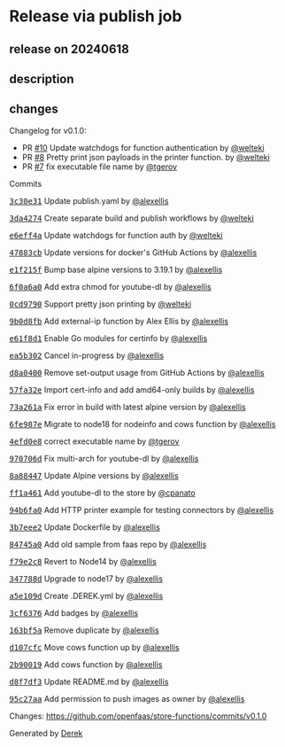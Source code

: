 # Release via publish job

## release on 20240618
## description
## changes
Changelog for v0.1.0:

* PR <a class="issue-link js-issue-link" data-error-text="Failed to load title" data-id="2359813634" data-permission-text="Title is private" data-url="https://github.com/openfaas/store-functions/issues/10" data-hovercard-type="pull_request" data-hovercard-url="/openfaas/store-functions/pull/10/hovercard" href="https://github.com/openfaas/store-functions/pull/10">#10</a> Update watchdogs for function authentication by <a class="user-mention notranslate" data-hovercard-type="user" data-hovercard-url="/users/welteki/hovercard" data-octo-click="hovercard-link-click" data-octo-dimensions="link_type:self" href="https://github.com/welteki">@welteki</a>
* PR <a class="issue-link js-issue-link" data-error-text="Failed to load title" data-id="2044108601" data-permission-text="Title is private" data-url="https://github.com/openfaas/store-functions/issues/8" data-hovercard-type="pull_request" data-hovercard-url="/openfaas/store-functions/pull/8/hovercard" href="https://github.com/openfaas/store-functions/pull/8">#8</a> Pretty print json payloads in the printer function. by <a class="user-mention notranslate" data-hovercard-type="user" data-hovercard-url="/users/welteki/hovercard" data-octo-click="hovercard-link-click" data-octo-dimensions="link_type:self" href="https://github.com/welteki">@welteki</a>
* PR <a class="issue-link js-issue-link" data-error-text="Failed to load title" data-id="1755609519" data-permission-text="Title is private" data-url="https://github.com/openfaas/store-functions/issues/7" data-hovercard-type="pull_request" data-hovercard-url="/openfaas/store-functions/pull/7/hovercard" href="https://github.com/openfaas/store-functions/pull/7">#7</a> fix executable file name by <a class="user-mention notranslate" data-hovercard-type="user" data-hovercard-url="/users/tgerov/hovercard" data-octo-click="hovercard-link-click" data-octo-dimensions="link_type:self" href="https://github.com/tgerov">@tgerov</a>

Commits  

<a class="commit-link" data-hovercard-type="commit" data-hovercard-url="https://github.com/openfaas/store-functions/commit/3c30e3122887718e23da2f3ffe396891be254b02/hovercard" href="https://github.com/openfaas/store-functions/commit/3c30e3122887718e23da2f3ffe396891be254b02"><tt>3c30e31</tt></a> Update publish.yaml by <a class="user-mention notranslate" data-hovercard-type="user" data-hovercard-url="/users/alexellis/hovercard" data-octo-click="hovercard-link-click" data-octo-dimensions="link_type:self" href="https://github.com/alexellis">@alexellis</a>  

<a class="commit-link" data-hovercard-type="commit" data-hovercard-url="https://github.com/openfaas/store-functions/commit/3da4274fe1d2cd078f3e42149242ca80ffcf7703/hovercard" href="https://github.com/openfaas/store-functions/commit/3da4274fe1d2cd078f3e42149242ca80ffcf7703"><tt>3da4274</tt></a> Create separate build and publish workflows by <a class="user-mention notranslate" data-hovercard-type="user" data-hovercard-url="/users/welteki/hovercard" data-octo-click="hovercard-link-click" data-octo-dimensions="link_type:self" href="https://github.com/welteki">@welteki</a>  

<a class="commit-link" data-hovercard-type="commit" data-hovercard-url="https://github.com/openfaas/store-functions/commit/e6eff4a3bdfe41d1b0f216fc04418290e5f9710a/hovercard" href="https://github.com/openfaas/store-functions/commit/e6eff4a3bdfe41d1b0f216fc04418290e5f9710a"><tt>e6eff4a</tt></a> Update watchdogs for function auth by <a class="user-mention notranslate" data-hovercard-type="user" data-hovercard-url="/users/welteki/hovercard" data-octo-click="hovercard-link-click" data-octo-dimensions="link_type:self" href="https://github.com/welteki">@welteki</a>  

<a class="commit-link" data-hovercard-type="commit" data-hovercard-url="https://github.com/openfaas/store-functions/commit/47883cb74a88ffa3eedc203dda203204501c5fd3/hovercard" href="https://github.com/openfaas/store-functions/commit/47883cb74a88ffa3eedc203dda203204501c5fd3"><tt>47883cb</tt></a> Update versions for docker's GitHub Actions by <a class="user-mention notranslate" data-hovercard-type="user" data-hovercard-url="/users/alexellis/hovercard" data-octo-click="hovercard-link-click" data-octo-dimensions="link_type:self" href="https://github.com/alexellis">@alexellis</a>  

<a class="commit-link" data-hovercard-type="commit" data-hovercard-url="https://github.com/openfaas/store-functions/commit/e1f215f2f1a91b6af769fbc0b59ba943e06331b7/hovercard" href="https://github.com/openfaas/store-functions/commit/e1f215f2f1a91b6af769fbc0b59ba943e06331b7"><tt>e1f215f</tt></a> Bump base alpine versions to 3.19.1 by <a class="user-mention notranslate" data-hovercard-type="user" data-hovercard-url="/users/alexellis/hovercard" data-octo-click="hovercard-link-click" data-octo-dimensions="link_type:self" href="https://github.com/alexellis">@alexellis</a>  

<a class="commit-link" data-hovercard-type="commit" data-hovercard-url="https://github.com/openfaas/store-functions/commit/6f0a6a05cb18091c7b94c26f1118df59c18ed9e9/hovercard" href="https://github.com/openfaas/store-functions/commit/6f0a6a05cb18091c7b94c26f1118df59c18ed9e9"><tt>6f0a6a0</tt></a> Add extra chmod for youtube-dl by <a class="user-mention notranslate" data-hovercard-type="user" data-hovercard-url="/users/alexellis/hovercard" data-octo-click="hovercard-link-click" data-octo-dimensions="link_type:self" href="https://github.com/alexellis">@alexellis</a>  

<a class="commit-link" data-hovercard-type="commit" data-hovercard-url="https://github.com/openfaas/store-functions/commit/0cd979030f62bf8ff8ac8635a5ee0eba4f9b1554/hovercard" href="https://github.com/openfaas/store-functions/commit/0cd979030f62bf8ff8ac8635a5ee0eba4f9b1554"><tt>0cd9790</tt></a> Support pretty json printing by <a class="user-mention notranslate" data-hovercard-type="user" data-hovercard-url="/users/welteki/hovercard" data-octo-click="hovercard-link-click" data-octo-dimensions="link_type:self" href="https://github.com/welteki">@welteki</a>  

<a class="commit-link" data-hovercard-type="commit" data-hovercard-url="https://github.com/openfaas/store-functions/commit/9b0d8fb7c6135794079c7b7dfebf25071e5f0c79/hovercard" href="https://github.com/openfaas/store-functions/commit/9b0d8fb7c6135794079c7b7dfebf25071e5f0c79"><tt>9b0d8fb</tt></a> Add external-ip function by Alex Ellis by <a class="user-mention notranslate" data-hovercard-type="user" data-hovercard-url="/users/alexellis/hovercard" data-octo-click="hovercard-link-click" data-octo-dimensions="link_type:self" href="https://github.com/alexellis">@alexellis</a>  

<a class="commit-link" data-hovercard-type="commit" data-hovercard-url="https://github.com/openfaas/store-functions/commit/e61f8d13aa945752b78371c039b170ad612b5420/hovercard" href="https://github.com/openfaas/store-functions/commit/e61f8d13aa945752b78371c039b170ad612b5420"><tt>e61f8d1</tt></a> Enable Go modules for certinfo by <a class="user-mention notranslate" data-hovercard-type="user" data-hovercard-url="/users/alexellis/hovercard" data-octo-click="hovercard-link-click" data-octo-dimensions="link_type:self" href="https://github.com/alexellis">@alexellis</a>  

<a class="commit-link" data-hovercard-type="commit" data-hovercard-url="https://github.com/openfaas/store-functions/commit/ea5b30224c1d737e4aa130ccce9f85118fbfc654/hovercard" href="https://github.com/openfaas/store-functions/commit/ea5b30224c1d737e4aa130ccce9f85118fbfc654"><tt>ea5b302</tt></a> Cancel in-progress by <a class="user-mention notranslate" data-hovercard-type="user" data-hovercard-url="/users/alexellis/hovercard" data-octo-click="hovercard-link-click" data-octo-dimensions="link_type:self" href="https://github.com/alexellis">@alexellis</a>  

<a class="commit-link" data-hovercard-type="commit" data-hovercard-url="https://github.com/openfaas/store-functions/commit/d8a0400d9bda7ba569791f53aab68fb28653daed/hovercard" href="https://github.com/openfaas/store-functions/commit/d8a0400d9bda7ba569791f53aab68fb28653daed"><tt>d8a0400</tt></a> Remove set-output usage from GitHub Actions by <a class="user-mention notranslate" data-hovercard-type="user" data-hovercard-url="/users/alexellis/hovercard" data-octo-click="hovercard-link-click" data-octo-dimensions="link_type:self" href="https://github.com/alexellis">@alexellis</a>  

<a class="commit-link" data-hovercard-type="commit" data-hovercard-url="https://github.com/openfaas/store-functions/commit/57fa32ef72abb125dd4f629ec8131a0af99df1b3/hovercard" href="https://github.com/openfaas/store-functions/commit/57fa32ef72abb125dd4f629ec8131a0af99df1b3"><tt>57fa32e</tt></a> Import cert-info and add amd64-only builds by <a class="user-mention notranslate" data-hovercard-type="user" data-hovercard-url="/users/alexellis/hovercard" data-octo-click="hovercard-link-click" data-octo-dimensions="link_type:self" href="https://github.com/alexellis">@alexellis</a>  

<a class="commit-link" data-hovercard-type="commit" data-hovercard-url="https://github.com/openfaas/store-functions/commit/73a261a22642659c7c9c01c6b23f7c63caa6811c/hovercard" href="https://github.com/openfaas/store-functions/commit/73a261a22642659c7c9c01c6b23f7c63caa6811c"><tt>73a261a</tt></a> Fix error in build with latest alpine version by <a class="user-mention notranslate" data-hovercard-type="user" data-hovercard-url="/users/alexellis/hovercard" data-octo-click="hovercard-link-click" data-octo-dimensions="link_type:self" href="https://github.com/alexellis">@alexellis</a>  

<a class="commit-link" data-hovercard-type="commit" data-hovercard-url="https://github.com/openfaas/store-functions/commit/6fe987ea6017b9fd65ae68e9487384c740c16369/hovercard" href="https://github.com/openfaas/store-functions/commit/6fe987ea6017b9fd65ae68e9487384c740c16369"><tt>6fe987e</tt></a> Migrate to node18 for nodeinfo and cows function by <a class="user-mention notranslate" data-hovercard-type="user" data-hovercard-url="/users/alexellis/hovercard" data-octo-click="hovercard-link-click" data-octo-dimensions="link_type:self" href="https://github.com/alexellis">@alexellis</a>  

<a class="commit-link" data-hovercard-type="commit" data-hovercard-url="https://github.com/openfaas/store-functions/commit/4efd0e87607c1fd3c72bfeb8e0ab19267ff851c5/hovercard" href="https://github.com/openfaas/store-functions/commit/4efd0e87607c1fd3c72bfeb8e0ab19267ff851c5"><tt>4efd0e8</tt></a> correct executable name by <a class="user-mention notranslate" data-hovercard-type="user" data-hovercard-url="/users/tgerov/hovercard" data-octo-click="hovercard-link-click" data-octo-dimensions="link_type:self" href="https://github.com/tgerov">@tgerov</a>  

<a class="commit-link" data-hovercard-type="commit" data-hovercard-url="https://github.com/openfaas/store-functions/commit/970706d5125fe6a0bc50825d15f032c58d7c1ef1/hovercard" href="https://github.com/openfaas/store-functions/commit/970706d5125fe6a0bc50825d15f032c58d7c1ef1"><tt>970706d</tt></a> Fix multi-arch for youtube-dl by <a class="user-mention notranslate" data-hovercard-type="user" data-hovercard-url="/users/alexellis/hovercard" data-octo-click="hovercard-link-click" data-octo-dimensions="link_type:self" href="https://github.com/alexellis">@alexellis</a>  

<a class="commit-link" data-hovercard-type="commit" data-hovercard-url="https://github.com/openfaas/store-functions/commit/8a8844702e21467b41c3e48432a020d16ad732b1/hovercard" href="https://github.com/openfaas/store-functions/commit/8a8844702e21467b41c3e48432a020d16ad732b1"><tt>8a88447</tt></a> Update Alpine versions by <a class="user-mention notranslate" data-hovercard-type="user" data-hovercard-url="/users/alexellis/hovercard" data-octo-click="hovercard-link-click" data-octo-dimensions="link_type:self" href="https://github.com/alexellis">@alexellis</a>  

<a class="commit-link" data-hovercard-type="commit" data-hovercard-url="https://github.com/openfaas/store-functions/commit/ff1a4611c5e90b1deb0aa51eb9abf80bdd1c8b41/hovercard" href="https://github.com/openfaas/store-functions/commit/ff1a4611c5e90b1deb0aa51eb9abf80bdd1c8b41"><tt>ff1a461</tt></a> Add youtube-dl to the store by <a class="user-mention notranslate" data-hovercard-type="user" data-hovercard-url="/users/cpanato/hovercard" data-octo-click="hovercard-link-click" data-octo-dimensions="link_type:self" href="https://github.com/cpanato">@cpanato</a>  

<a class="commit-link" data-hovercard-type="commit" data-hovercard-url="https://github.com/openfaas/store-functions/commit/94b6fa05ac62efa1b8c143d36f73b48a38bec16c/hovercard" href="https://github.com/openfaas/store-functions/commit/94b6fa05ac62efa1b8c143d36f73b48a38bec16c"><tt>94b6fa0</tt></a> Add HTTP printer example for testing connectors by <a class="user-mention notranslate" data-hovercard-type="user" data-hovercard-url="/users/alexellis/hovercard" data-octo-click="hovercard-link-click" data-octo-dimensions="link_type:self" href="https://github.com/alexellis">@alexellis</a>  

<a class="commit-link" data-hovercard-type="commit" data-hovercard-url="https://github.com/openfaas/store-functions/commit/3b7eee20be398ed3307da8a8c79469ed61857f60/hovercard" href="https://github.com/openfaas/store-functions/commit/3b7eee20be398ed3307da8a8c79469ed61857f60"><tt>3b7eee2</tt></a> Update Dockerfile by <a class="user-mention notranslate" data-hovercard-type="user" data-hovercard-url="/users/alexellis/hovercard" data-octo-click="hovercard-link-click" data-octo-dimensions="link_type:self" href="https://github.com/alexellis">@alexellis</a>  

<a class="commit-link" data-hovercard-type="commit" data-hovercard-url="https://github.com/openfaas/store-functions/commit/84745a072b638db7e57cbe50053ae9e235ff3938/hovercard" href="https://github.com/openfaas/store-functions/commit/84745a072b638db7e57cbe50053ae9e235ff3938"><tt>84745a0</tt></a> Add old sample from faas repo by <a class="user-mention notranslate" data-hovercard-type="user" data-hovercard-url="/users/alexellis/hovercard" data-octo-click="hovercard-link-click" data-octo-dimensions="link_type:self" href="https://github.com/alexellis">@alexellis</a>  

<a class="commit-link" data-hovercard-type="commit" data-hovercard-url="https://github.com/openfaas/store-functions/commit/f79e2c86e8d67f747d1e449ba6ca63eb5858e5bb/hovercard" href="https://github.com/openfaas/store-functions/commit/f79e2c86e8d67f747d1e449ba6ca63eb5858e5bb"><tt>f79e2c8</tt></a> Revert to Node14 by <a class="user-mention notranslate" data-hovercard-type="user" data-hovercard-url="/users/alexellis/hovercard" data-octo-click="hovercard-link-click" data-octo-dimensions="link_type:self" href="https://github.com/alexellis">@alexellis</a>  

<a class="commit-link" data-hovercard-type="commit" data-hovercard-url="https://github.com/openfaas/store-functions/commit/347788dfbd0c9e74dd298757b132b00d85db2418/hovercard" href="https://github.com/openfaas/store-functions/commit/347788dfbd0c9e74dd298757b132b00d85db2418"><tt>347788d</tt></a> Upgrade to node17 by <a class="user-mention notranslate" data-hovercard-type="user" data-hovercard-url="/users/alexellis/hovercard" data-octo-click="hovercard-link-click" data-octo-dimensions="link_type:self" href="https://github.com/alexellis">@alexellis</a>  

<a class="commit-link" data-hovercard-type="commit" data-hovercard-url="https://github.com/openfaas/store-functions/commit/a5e109d9d9c17a2e995b68857e22fd0e9969ca30/hovercard" href="https://github.com/openfaas/store-functions/commit/a5e109d9d9c17a2e995b68857e22fd0e9969ca30"><tt>a5e109d</tt></a> Create .DEREK.yml by <a class="user-mention notranslate" data-hovercard-type="user" data-hovercard-url="/users/alexellis/hovercard" data-octo-click="hovercard-link-click" data-octo-dimensions="link_type:self" href="https://github.com/alexellis">@alexellis</a>  

<a class="commit-link" data-hovercard-type="commit" data-hovercard-url="https://github.com/openfaas/store-functions/commit/3cf63762b2632079f86dfae178fc6eaa33d61836/hovercard" href="https://github.com/openfaas/store-functions/commit/3cf63762b2632079f86dfae178fc6eaa33d61836"><tt>3cf6376</tt></a> Add badges by <a class="user-mention notranslate" data-hovercard-type="user" data-hovercard-url="/users/alexellis/hovercard" data-octo-click="hovercard-link-click" data-octo-dimensions="link_type:self" href="https://github.com/alexellis">@alexellis</a>  

<a class="commit-link" data-hovercard-type="commit" data-hovercard-url="https://github.com/openfaas/store-functions/commit/163bf5a31140e1006f12aaa7d79ccfeeacb98e3d/hovercard" href="https://github.com/openfaas/store-functions/commit/163bf5a31140e1006f12aaa7d79ccfeeacb98e3d"><tt>163bf5a</tt></a> Remove duplicate by <a class="user-mention notranslate" data-hovercard-type="user" data-hovercard-url="/users/alexellis/hovercard" data-octo-click="hovercard-link-click" data-octo-dimensions="link_type:self" href="https://github.com/alexellis">@alexellis</a>  

<a class="commit-link" data-hovercard-type="commit" data-hovercard-url="https://github.com/openfaas/store-functions/commit/d107cfc50b7866faaa084caad2eb74f460d62719/hovercard" href="https://github.com/openfaas/store-functions/commit/d107cfc50b7866faaa084caad2eb74f460d62719"><tt>d107cfc</tt></a> Move cows function up by <a class="user-mention notranslate" data-hovercard-type="user" data-hovercard-url="/users/alexellis/hovercard" data-octo-click="hovercard-link-click" data-octo-dimensions="link_type:self" href="https://github.com/alexellis">@alexellis</a>  

<a class="commit-link" data-hovercard-type="commit" data-hovercard-url="https://github.com/openfaas/store-functions/commit/2b900196330f7fb8e188f4bce809de5267ca2269/hovercard" href="https://github.com/openfaas/store-functions/commit/2b900196330f7fb8e188f4bce809de5267ca2269"><tt>2b90019</tt></a> Add cows function by <a class="user-mention notranslate" data-hovercard-type="user" data-hovercard-url="/users/alexellis/hovercard" data-octo-click="hovercard-link-click" data-octo-dimensions="link_type:self" href="https://github.com/alexellis">@alexellis</a>  

<a class="commit-link" data-hovercard-type="commit" data-hovercard-url="https://github.com/openfaas/store-functions/commit/d8f7df32c4c95f8ce884ed75a19fb47e97030d96/hovercard" href="https://github.com/openfaas/store-functions/commit/d8f7df32c4c95f8ce884ed75a19fb47e97030d96"><tt>d8f7df3</tt></a> Update README.md by <a class="user-mention notranslate" data-hovercard-type="user" data-hovercard-url="/users/alexellis/hovercard" data-octo-click="hovercard-link-click" data-octo-dimensions="link_type:self" href="https://github.com/alexellis">@alexellis</a>  

<a class="commit-link" data-hovercard-type="commit" data-hovercard-url="https://github.com/openfaas/store-functions/commit/95c27aa9a4cf406da339fc781116dff15aaad6b2/hovercard" href="https://github.com/openfaas/store-functions/commit/95c27aa9a4cf406da339fc781116dff15aaad6b2"><tt>95c27aa</tt></a> Add permission to push images as owner by <a class="user-mention notranslate" data-hovercard-type="user" data-hovercard-url="/users/alexellis/hovercard" data-octo-click="hovercard-link-click" data-octo-dimensions="link_type:self" href="https://github.com/alexellis">@alexellis</a>

Changes: <a href="https://github.com/openfaas/store-functions/commits/v0.1.0">https://github.com/openfaas/store-functions/commits/v0.1.0</a>

Generated by <a href="https://github.com/alexellis/derek/">Derek</a>

